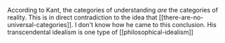 According to Kant, the categories of understanding *are* the categories of reality. This is in direct contradiction to the idea that [[there-are-no-universal-categories]]. I don't know how he came to this conclusion. His transcendental idealism is one type of [[philosophical-idealism]]